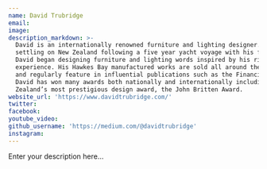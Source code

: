 ```yaml
---
name: David Trubridge
email:
image:
description_markdown: >-
  David is an internationally renowned furniture and lighting designer. After
  settling on New Zealand following a five year yacht voyage with his family,
  David began designing furniture and lighting words inspired by his rich life
  experience. His Hawkes Bay manufactured works are sold all around the world
  and regularly feature in influential publications such as the Financial Times.
  David has won many awards both nationally and internationally including New
  Zealand’s most prestigious design award, the John Britten Award.
website_url: 'https://www.davidtrubridge.com/'
twitter:
facebook:
youtube_video:
github_username: 'https://medium.com/@davidtrubridge'
instagram:
---
```


Enter your description here...
